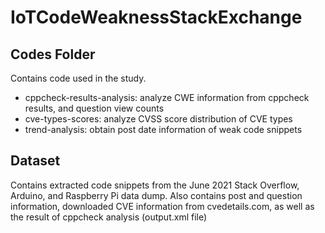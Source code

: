 # IoTCodeWeaknessStackExchange

## Codes Folder
Contains code used in the study.
* cppcheck-results-analysis: analyze CWE information from cppcheck results, and question view counts
* cve-types-scores: analyze CVSS score distribution of CVE types 
* trend-analysis: obtain post date information of weak code snippets

## Dataset
Contains extracted code snippets from the June 2021 Stack Overflow, Arduino, and Raspberry Pi data dump. Also contains post and question information, downloaded CVE information from cvedetails.com, as well as the result of cppcheck analysis (output.xml file) 
